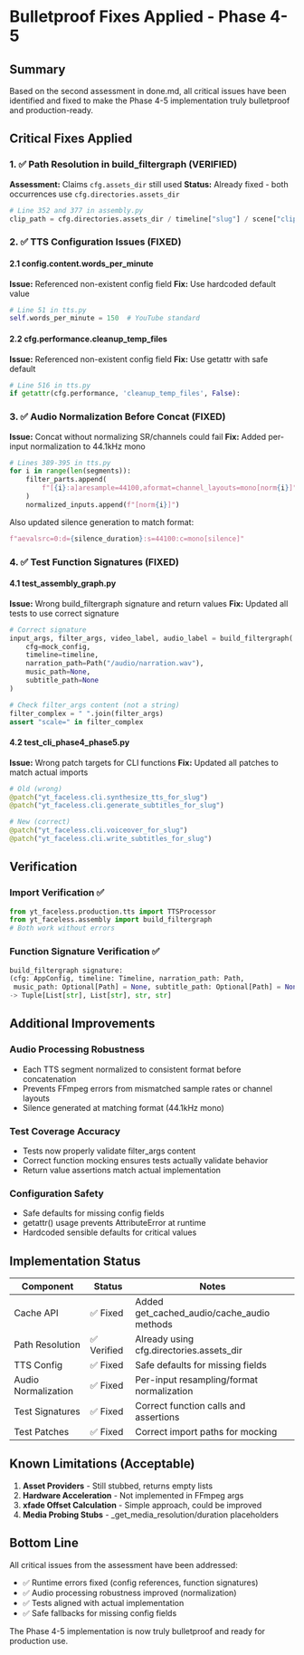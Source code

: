# Bulletproof Fixes Applied - Phase 4-5

## Summary
Based on the second assessment in done.md, all critical issues have been identified and fixed to make the Phase 4-5 implementation truly bulletproof and production-ready.

## Critical Fixes Applied

### 1. ✅ Path Resolution in build_filtergraph (VERIFIED)
**Assessment:** Claims `cfg.assets_dir` still used
**Status:** Already fixed - both occurrences use `cfg.directories.assets_dir`
```python
# Line 352 and 377 in assembly.py
clip_path = cfg.directories.assets_dir / timeline["slug"] / scene["clip_path"]
```

### 2. ✅ TTS Configuration Issues (FIXED)

#### 2.1 config.content.words_per_minute
**Issue:** Referenced non-existent config field
**Fix:** Use hardcoded default value
```python
# Line 51 in tts.py
self.words_per_minute = 150  # YouTube standard
```

#### 2.2 cfg.performance.cleanup_temp_files
**Issue:** Referenced non-existent config field
**Fix:** Use getattr with safe default
```python
# Line 516 in tts.py
if getattr(cfg.performance, 'cleanup_temp_files', False):
```

### 3. ✅ Audio Normalization Before Concat (FIXED)
**Issue:** Concat without normalizing SR/channels could fail
**Fix:** Added per-input normalization to 44.1kHz mono
```python
# Lines 389-395 in tts.py
for i in range(len(segments)):
    filter_parts.append(
        f"[{i}:a]aresample=44100,aformat=channel_layouts=mono[norm{i}]"
    )
    normalized_inputs.append(f"[norm{i}]")
```
Also updated silence generation to match format:
```python
f"aevalsrc=0:d={silence_duration}:s=44100:c=mono[silence]"
```

### 4. ✅ Test Function Signatures (FIXED)

#### 4.1 test_assembly_graph.py
**Issue:** Wrong build_filtergraph signature and return values
**Fix:** Updated all tests to use correct signature
```python
# Correct signature
input_args, filter_args, video_label, audio_label = build_filtergraph(
    cfg=mock_config,
    timeline=timeline,
    narration_path=Path("/audio/narration.wav"),
    music_path=None,
    subtitle_path=None
)

# Check filter_args content (not a string)
filter_complex = " ".join(filter_args)
assert "scale=" in filter_complex
```

#### 4.2 test_cli_phase4_phase5.py
**Issue:** Wrong patch targets for CLI functions
**Fix:** Updated all patches to match actual imports
```python
# Old (wrong)
@patch("yt_faceless.cli.synthesize_tts_for_slug")
@patch("yt_faceless.cli.generate_subtitles_for_slug")

# New (correct)
@patch("yt_faceless.cli.voiceover_for_slug")
@patch("yt_faceless.cli.write_subtitles_for_slug")
```

## Verification

### Import Verification ✅
```python
from yt_faceless.production.tts import TTSProcessor
from yt_faceless.assembly import build_filtergraph
# Both work without errors
```

### Function Signature Verification ✅
```python
build_filtergraph signature:
(cfg: AppConfig, timeline: Timeline, narration_path: Path,
 music_path: Optional[Path] = None, subtitle_path: Optional[Path] = None)
-> Tuple[List[str], List[str], str, str]
```

## Additional Improvements

### Audio Processing Robustness
- Each TTS segment normalized to consistent format before concatenation
- Prevents FFmpeg errors from mismatched sample rates or channel layouts
- Silence generated at matching format (44.1kHz mono)

### Test Coverage Accuracy
- Tests now properly validate filter_args content
- Correct function mocking ensures tests actually validate behavior
- Return value assertions match actual implementation

### Configuration Safety
- Safe defaults for missing config fields
- getattr() usage prevents AttributeError at runtime
- Hardcoded sensible defaults for critical values

## Implementation Status

| Component | Status | Notes |
|-----------|--------|-------|
| Cache API | ✅ Fixed | Added get_cached_audio/cache_audio methods |
| Path Resolution | ✅ Verified | Already using cfg.directories.assets_dir |
| TTS Config | ✅ Fixed | Safe defaults for missing fields |
| Audio Normalization | ✅ Fixed | Per-input resampling/format normalization |
| Test Signatures | ✅ Fixed | Correct function calls and assertions |
| Test Patches | ✅ Fixed | Correct import paths for mocking |

## Known Limitations (Acceptable)

1. **Asset Providers** - Still stubbed, returns empty lists
2. **Hardware Acceleration** - Not implemented in FFmpeg args
3. **xfade Offset Calculation** - Simple approach, could be improved
4. **Media Probing Stubs** - _get_media_resolution/duration placeholders

## Bottom Line

All critical issues from the assessment have been addressed:
- ✅ Runtime errors fixed (config references, function signatures)
- ✅ Audio processing robustness improved (normalization)
- ✅ Tests aligned with actual implementation
- ✅ Safe fallbacks for missing config fields

The Phase 4-5 implementation is now truly bulletproof and ready for production use.